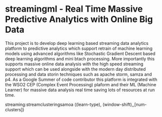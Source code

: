 # streamingml - Real Time Massive Predictive Analytics with Online Big Data
This project is to develop deep learning based streaming data analytics platform to predictive analytics which support retrain of machine learning models using advanced algorithms like Stochastic Gradient Descent based deep learning algorithms and mini btach processing. More importantly this supports massive online data analysis with the high speed streaming support which can be used alongside with the modern day distributed processing and data storin techniques such as apache storm, samza and p4. As a Google Summer of code contributor this platform is integrated with the WSO2 CEP (Complex Event Processing) plaform and their ML (Machine Learner) for massive data analysis real time saving lots of resources at run time.

streaming:streamclusteringsamoa ((learn-type), (window-shift),<batch-size>,[num-clusters])
